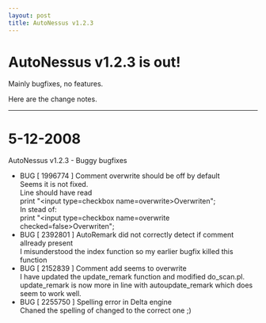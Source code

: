 ```yaml
---
layout: post
title: AutoNessus v1.2.3
---
```

# AutoNessus v1.2.3 is out!

Mainly bugfixes, no features.

Here are the change notes.

---

5-12-2008  
===
AutoNessus v1.2.3 - Buggy bugfixes

* BUG [ 1996774 ] Comment overwrite should be off by default  
Seems it is not fixed.  
Line should have read  
print "\<input type=checkbox name=overwrite\>Overwriten";  
In stead of:  
print "\<input type=checkbox name=overwrite checked=false\>Overwriten";
* BUG [ 2392801 ] AutoRemark did not correctly detect if comment allready present  
I misunderstood the index function so my earlier bugfix killed this function
* BUG [ 2152839 ] Comment add seems to overwrite  
I have updated the update_remark function and modified do_scan.pl.  
update_remark is now more in line with autoupdate_remark which does seem to work well.
* BUG [ 2255750 ] Spelling error in Delta engine  
Chaned the spelling of changed to the correct one ;)
